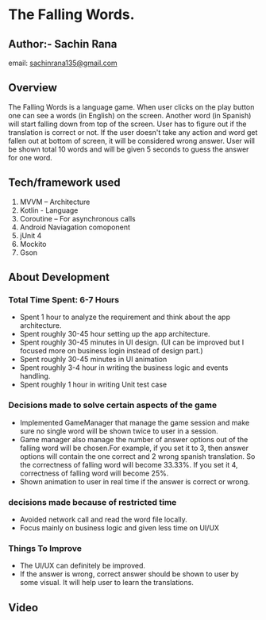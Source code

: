 # The Falling Words.

## Author:- Sachin Rana
email: <sachinrana135@gmail.com>

## Overview
The Falling Words is a language game. When user clicks on the play button one can see a words (in English) on the screen.
Another word (in Spanish) will start falling down from top of the screen. User has to figure out if the translation is correct or not.
If the user doesn't take any action and word get fallen out at bottom of screen, it will be considered wrong answer. User will be shown total 10 words and will be given 5 seconds to guess the answer for one word.


## Tech/framework used

1.	MVVM – Architecture
2.	Kotlin - Language
3.	Coroutine – For asynchronous calls
4.	Android Naviagation comoponent 
5.  jUnit 4
6.  Mockito
7.  Gson
  
## About Development 
 ### Total Time Spent: 6-7 Hours
 - Spent 1 hour to analyze the requirement and think about the app architecture.
 - Spent roughly 30-45 hour setting up the app architecture.
 - Spent roughly 30-45 minutes in UI design. (UI can be improved but I focused more on business login instead of design part.)
 - Spent roughly 30-45 minutes in UI animation
 - Spent roughly 3-4 hour in writing the business logic and events handling.
 - Spent roughly 1 hour in writing Unit test case

 ### Decisions made to solve certain aspects of the game
 - Implemented GameManager that manage the game session and make sure no single word will be shown twice to user in a session.
 - Game manager also manage the number of answer options out of the falling word will be chosen.For example, if you set it to 3, then answer options will contain      the one correct and 2 wrong spanish translation. So the correctness of falling word will become 33.33%. If you set it 4, correctness of falling word will become    25%.
 - Shown animation to user in real time if the answer is correct or wrong.
 
 ### decisions made because of restricted time
 - Avoided network call and read the word file locally.
 - Focus mainly on business logic and given less time on UI/UX

 ### Things To Improve
 - The UI/UX can definitely be improved.
 - If the answer is wrong, correct answer should be shown to user by some visual. It will help user to learn the translations.
 
## Video
